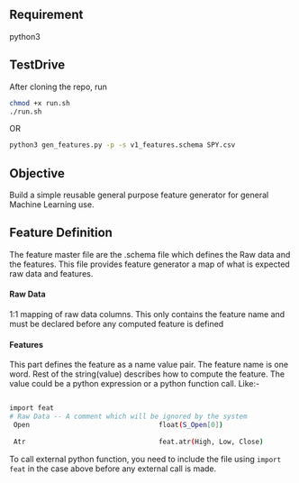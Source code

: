 ## Requirement
python3

## TestDrive
After cloning the repo, run
```bash
chmod +x run.sh
./run.sh
```
OR
```bash
python3 gen_features.py -p -s v1_features.schema SPY.csv
```

## Objective
Build a simple reusable general purpose feature generator for general Machine Learning use.

## Feature Definition
The feature master file are the .schema file which defines the Raw data and the features. This file provides
 feature generator a map of what is expected raw data and features.
#### Raw Data
 1:1 mapping of raw data columns. This only contains the feature name and must be declared before any computed feature 
 is defined
 
#### Features
This part defines the feature as a name value pair. The feature name is one word. Rest of the string(value) 
describes how to compute the feature. The value could be a python expression or a python function call. 
Like:-
 
```bash

import feat
# Raw Data -- A comment which will be ignored by the system
 Open                                float(S_Open[0])
  
 Atr                                 feat.atr(High, Low, Close)

```

 To call external python function, you need to include the file using `import feat` in the case above before any
 external call is made.
 
 